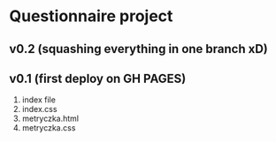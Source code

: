 # Questionnaire project 
## v0.2 (squashing everything in one branch xD)

## v0.1 (first deploy on GH PAGES)
1. index file
2. index.css
3. metryczka.html
4. metryczka.css
